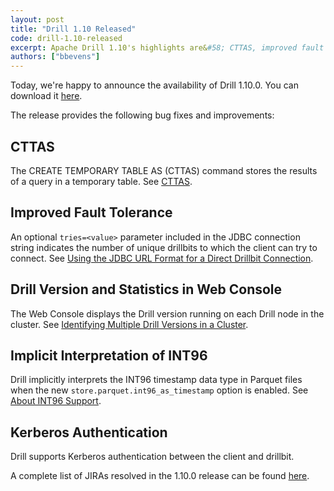 ```yaml
---
layout: post
title: "Drill 1.10 Released"
code: drill-1.10-released
excerpt: Apache Drill 1.10's highlights are&#58; CTTAS, improved fault tolerance, Drill version and statistics in Web Console, implicit interpretation of INT96, and Kerberos authentication.
authors: ["bbevens"]
---
```


Today, we're happy to announce the availability of Drill 1.10.0. You can download it [here](https://drill.apache.org/download/).

The release provides the following bug fixes and improvements:

## CTTAS 
The CREATE TEMPORARY TABLE AS (CTTAS) command stores the results of a query in a temporary table. See [CTTAS]({{site.baseurl}}/docs/create-temporary-table-as/). 

## Improved Fault Tolerance  
An optional `tries=<value>` parameter included in the JDBC connection string indicates the number of unique drillbits to which the client can try to connect. See [Using the JDBC URL Format for a Direct Drillbit Connection]({{site.baseurl}}/docs/using-the-jdbc-driver/#using-the-jdbc-url-format-for-a-direct-drillbit-connection).    

## Drill Version and Statistics in Web Console
The Web Console displays the Drill version running on each Drill node in the cluster. See [Identifying Multiple Drill Versions in a Cluster]({{site.baseurl}}/docs/identifying-multiple-drill-versions-in-a-cluster).  

## Implicit Interpretation of INT96 
Drill implicitly interprets the INT96 timestamp data type in Parquet files when the new `store.parquet.int96_as_timestamp` option is enabled. See [About INT96 Support]({{site.baseurl}}/docs/parquet-format/#about-int96-support/).

## Kerberos Authentication  
Drill supports Kerberos authentication between the client and drillbit.

A complete list of JIRAs resolved in the 1.10.0 release can be found [here](https://issues.apache.org/jira/secure/ReleaseNote.jspa?version=12338769&styleName=Html&projectId=12313820&Create=Create&atl_token=A5KQ-2QAV-T4JA-FDED%7C264858c85b35c3b8ac66b0573aa7e88ffa802c9d%7Clin).

